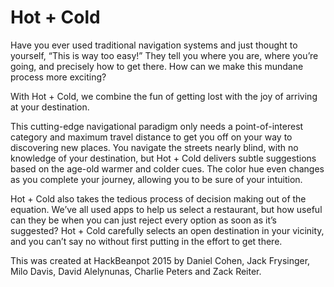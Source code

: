 # Hot + Cold

Have you ever used traditional navigation systems and just thought to yourself, “This is way too easy!” They tell you where you are, where you’re going, and precisely how to get there. How can we make this mundane process more exciting?

With Hot + Cold, we combine the fun of getting lost with the joy of arriving at your destination.

This cutting-edge navigational paradigm only needs a point-of-interest category and maximum travel distance to get you off on your way to discovering new places. You navigate the streets nearly blind, with no knowledge of your destination, but Hot + Cold delivers subtle suggestions based on the age-old warmer and colder cues. The color hue even changes as you complete your journey, allowing you to be sure of your intuition.

Hot + Cold also takes the tedious process of decision making out of the equation. We’ve all used apps to help us select a restaurant, but how useful can they be when you can just reject every option as soon as it’s suggested? Hot + Cold carefully selects an open destination in your vicinity, and you can’t say no without first putting in the effort to get there.

This was created at HackBeanpot 2015 by Daniel Cohen, Jack Frysinger, Milo Davis, David Alelynunas, Charlie Peters and Zack Reiter.